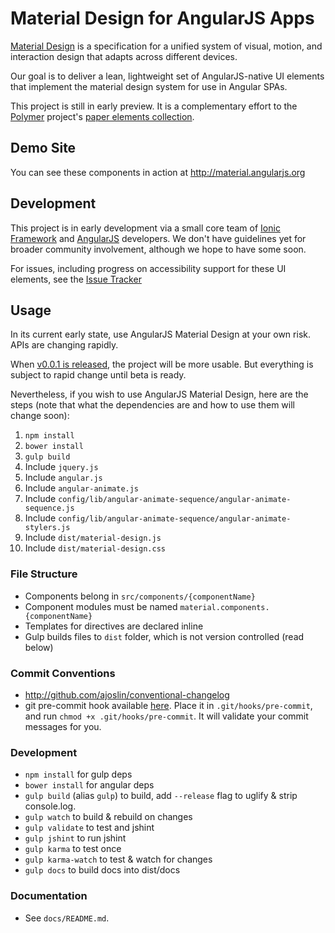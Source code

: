 Material Design for AngularJS Apps
=======

[Material Design](http://www.google.com/design/spec/material-design/) is a specification for a unified system of visual, motion, and interaction design that adapts across different devices.

Our goal is to deliver a lean, lightweight set of AngularJS-native UI elements that implement the material design system for use in Angular SPAs. 

This project is still in early preview. It is a complementary effort to the [Polymer](http://www.polymer-project.org/) project's [paper elements collection](http://www.polymer-project.org/docs/elements/paper-elements.html).

## Demo Site

You can see these components in action at http://material.angularjs.org

## Development

This project is in early development via a small core team of [Ionic Framework](http://ionicframework.com/) and [AngularJS](http://angularjs.org) developers. We don't have guidelines yet for broader community involvement, although we hope to have some soon.

For issues, including progress on accessibility support for these UI elements, see the [Issue Tracker](https://github.com/angular/material/issues)

## Usage

In its current early state, use AngularJS Material Design at your own risk.  APIs are changing rapidly.

When [v0.0.1 is released](https://github.com/angular/material/issues?milestone=2&state=open), the project will be more usable.  But everything is subject to rapid change until beta is ready.

Nevertheless, if you wish to use AngularJS Material Design, here are the steps (note that what the dependencies are and how to use them will change soon):

1. `npm install`
1. `bower install`
1. `gulp build`
1. Include `jquery.js`
1. Include `angular.js`
1. Include `angular-animate.js`
1. Include `config/lib/angular-animate-sequence/angular-animate-sequence.js`
1. Include `config/lib/angular-animate-sequence/angular-animate-stylers.js`
1. Include `dist/material-design.js`
1. Include `dist/material-design.css`

### File Structure

- Components belong in `src/components/{componentName}`
- Component modules must be named `material.components.{componentName}`
- Templates for directives are declared inline
- Gulp builds files to `dist` folder, which is not version controlled (read below)

### Commit Conventions

- http://github.com/ajoslin/conventional-changelog
- git pre-commit hook available [here](https://github.com/angular/angular.js/blob/master/validate-commit-msg.js).  Place it in `.git/hooks/pre-commit`, and run `chmod +x .git/hooks/pre-commit`. It will validate your commit messages for you.

### Development 

- `npm install` for gulp deps
- `bower install` for angular deps
- `gulp build` (alias `gulp`) to build, add `--release` flag to uglify & strip console.log.
- `gulp watch` to build & rebuild on changes
- `gulp validate` to test and jshint
- `gulp jshint` to run jshint
- `gulp karma` to test once
- `gulp karma-watch` to test & watch for changes
- `gulp docs` to build docs into dist/docs

### Documentation

- See `docs/README.md`.
